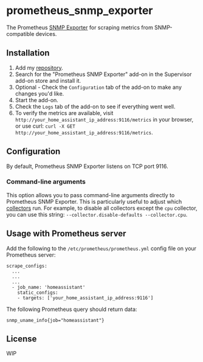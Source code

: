 # prometheus_snmp_exporter

The Prometheus [SNMP Exporter](https://github.com/prometheus/snmp_exporter) for scraping metrics from SNMP-compatible devices.

## Installation

1. Add my [repository](https://github.com/falzm/home-assistant-addon-prometheus_snmp_exporter).
1. Search for the "Prometheus SNMP Exporter" add-on in the Supervisor add-on store and install it.
1. Optional - Check the `Configuration` tab of the add-on to make any changes you'd like.
1. Start the add-on.
1. Check the `Logs` tab of the add-on to see if everything went well.
1. To verify the metrics are available, visit `http://your_home_assistant_ip_address:9116/metrics` in your browser, or use curl: `curl -X GET http://your_home_assistant_ip_address:9116/metrics`.

## Configuration

By default, Prometheus SNMP Exporter listens on TCP port 9116.

### Command-line arguments

This option allows you to pass command-line arguments directly to Prometheus SNMP Exporter. This is particularly useful to adjust which [collectors](https://github.com/prometheus/snmp_exporter/#collectors) run. For example, to disable all collectors except the `cpu` collector, you can use this string: `--collector.disable-defaults --collector.cpu`.

## Usage with Prometheus server

Add the following to the `/etc/prometheus/prometheus.yml` config file on your Prometheus server:

```
scrape_configs:
  ...
  ...
  ...
  - job_name: 'homeassistant'
    static_configs:
    - targets: ['your_home_assistant_ip_address:9116']
```

The following Prometheus query should return data:

```
snmp_uname_info{job="homeassistant"}
```

## License

WIP

